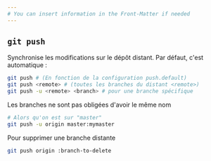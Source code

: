 ```yaml
---
# You can insert information in the Front-Matter if needed
---
```

## `git push`

Synchronise les modifications sur le dépôt distant. Par défaut, c'est automatique&nbsp;:

```bash
git push # (En fonction de la configuration push.default)
git push <remote> # (toutes les branches du distant <remote>)
git push -u <remote> <branch> # pour une branche spécifique
```

Les branches ne sont pas obligées d'avoir le même nom

```bash
# Alors qu'on est sur "master"
git push -u origin master:mymaster
```

Pour supprimer une branche distante

```bash
git push origin :branch-to-delete
```
